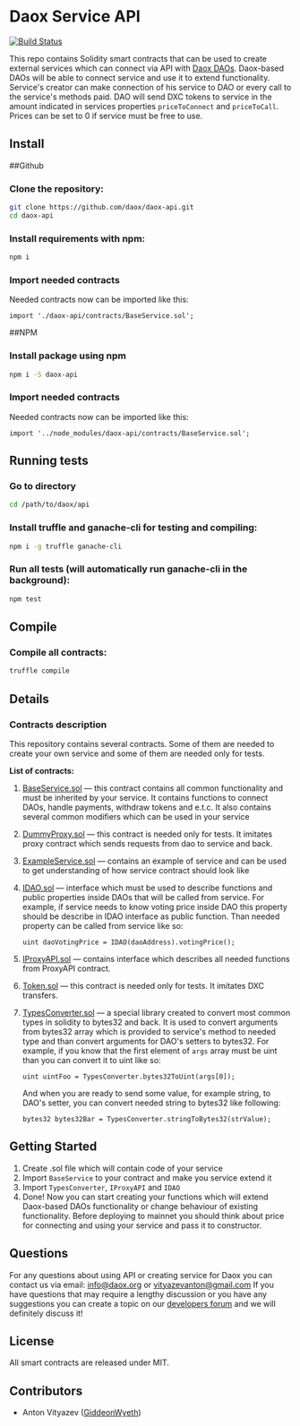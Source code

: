 # Daox Service API 

[![Build Status](https://travis-ci.org/daox/daox-api.svg?branch=master)](https://travis-ci.org/daox/daox-api)

This repo contains Solidity smart contracts that can be used to create external services which can connect via API with [Daox DAOs](https://github.com/daox/daox-contracts).
Daox-based DAOs will be able to connect service and use it to extend functionality. 
Service's creator can make connection of his service to DAO or every call to the service's methods paid. 
DAO will send DXC tokens to service in the amount indicated in services properties `priceToConnect` and `priceToCall`.
Prices can be set to 0 if service must be free to use.


Install
-------
##Github

### Clone the repository:
```bash
git clone https://github.com/daox/daox-api.git
cd daox-api
```

### Install requirements with npm:
```bash
npm i
```

### Import needed contracts
Needed contracts now can be imported like this:
```solidity
import './daox-api/contracts/BaseService.sol';
```

##NPM

### Install package using npm
```bash
npm i -S daox-api
```

### Import needed contracts
Needed contracts now can be imported like this:
```solidity
import '../node_modules/daox-api/contracts/BaseService.sol';
```

Running tests
-------------
### Go to directory

```bash 
cd /path/to/daox/api
```

### Install truffle and ganache-cli for testing and compiling:

```bash
npm i -g truffle ganache-cli
```

### Run all tests (will automatically run ganache-cli in the background):

```bash
npm test
```

Compile
-------
### Compile all contracts:

```bash
truffle compile
```

Details
-------
### Contracts description
This repository contains several contracts. Some of them are needed to create your own service and some of them are needed only for tests.

**List of contracts:**
1. [BaseService.sol](https://github.com/daox/daox-api/blob/master/contracts/BaseService.sol) — this contract contains all common functionality and must be inherited by your service. 
It contains functions to connect DAOs, handle payments, withdraw tokens and e.t.c.
It also contains several common modifiers which can be used in your service

2. [DummyProxy.sol](https://github.com/daox/daox-api/blob/master/contracts/DummyProxy.sol) — this contract is needed only for tests. It imitates proxy contract which sends requests from dao to service and back.

3. [ExampleService.sol](https://github.com/daox/daox-api/blob/master/contracts/ExampleService.sol) — contains an example of service and can be used to get understanding of how service contract should look like

4. [IDAO.sol](https://github.com/daox/daox-api/blob/master/contracts/ExampleService.sol) — interface which must be used to describe functions and public properties inside DAOs that will be called from service.
For example, if service needs to know voting price inside DAO this property should be describe in IDAO interface as public function.
Than needed property can be called from service like so:
    ```
    uint daoVotingPrice = IDAO(daoAddress).votingPrice();
    ```
5. [IProxyAPI.sol](https://github.com/daox/daox-api/blob/master/contracts/IProxyAPI.sol) — contains interface which describes all needed functions from ProxyAPI contract.

6. [Token.sol](https://github.com/daox/daox-api/blob/master/contracts/Token.sol) — this contract is needed only for tests. It imitates DXC transfers.

7. [TypesConverter.sol](https://github.com/daox/daox-api/blob/master/contracts/TypesConverter.sol) —  a special library created to convert most common types in solidity to bytes32 and back.
It is used to convert arguments from bytes32 array which is provided to service's method to needed type 
and than convert arguments for DAO's setters to bytes32. For example, if you know that the first element of `args` array must be uint than you can convert it to uint like so: 
    ```
    uint uintFoo = TypesConverter.bytes32ToUint(args[0]);
    ```
    And when you are ready to send some value, for example string, to DAO's setter, you can convert needed string to bytes32 like following:
    ```
    bytes32 bytes32Bar = TypesConverter.stringToBytes32(strValue);
    ```

Getting Started
---------------
1. Create .sol file which will contain code of your service
2. Import `BaseService` to your contract and make you service extend it
3. Import `TypesConverter`, `IProxyAPI` and `IDAO`
4. Done! Now you can start creating your functions which will extend Daox-based DAOs functionality or change behaviour of existing functionality.
Before deploying to mainnet you should think about price for connecting and using your service and pass it to constructor.

Questions
---------
For any questions about using API or creating service for Daox you can contact us via email: 
[info@daox.org](mailto:info@daox.org) or [vityazevanton@gmail.com](mailto:vityazevanton@gmail.com)
If you have questions that may require a lengthy discussion or you have any suggestions you can create a topic on our [developers forum](https://research.daox.org)
and we will definitely discuss it!


License
-------
 All smart contracts are released under MIT.

Contributors
------------
- Anton Vityazev ([GiddeonWyeth](https://github.com/GiddeonWyeth))
